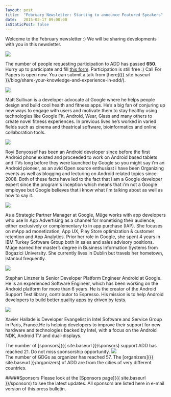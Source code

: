 ```yaml
---
layout: post
title:  "February Newsletter: Starting to announce Featured Speakers"
date:   2015-02-17 09:00:00
isStaticPost: false
---
```


Welcome to the February newsletter :) We will be sharing developments with you in this newsletter.

<img class="img-responsive" src="{{ site.baseurl_root }}/img/posts/02_statistics.png"/>

The number of people requesting participation to ADD has passed **650**. Hurry up to participate and fill [this form](http://www.eventbrite.com/e/android-developer-days-2015-registration-14846274607). Participation is still free :) Call For Papers is open now. You can submit a talk from [here]({{ site.baseurl }}/blog/share-your-knowledge-and-experience-in-add/).

<div class="row speaker-row">
	<div class="col-md-3">
		<img class="img-responsive img-circle" src="{{ site.baseurl_root }}/img/people/matt-sullivan.jpg"/>	
	</div>
	<p class="col-md-9">
	Matt Sullivan is a developer advocate at Google where he helps people design and build cool health and fitness apps. He’s a big fan of conjuring up new ways to engage with users and motivate them to stay healthy using technologies like Google Fit, Android, Wear, Glass and many others to create novel fitness experiences. In previous lives he’s worked in varied fields such as cinema and theatrical software, bioinformatics and online collaboration tools.	
	</p>
</div>
<div class="row speaker-row">
	<div class="col-md-3">
		<img class="img-responsive img-circle" src="{{ site.baseurl_root }}/img/people/royi-benyossef.jpg"/>	
	</div>
	<p class="col-md-9">
	Royi Benyossef has been an Android developer since before the first Android phone existed and proceeded to work on Android based tablets and TVs long before they were launched by Google so you might say i'm an Android pioneer, as an avid Open source enthusiast i have been Organizing events as well as blogging and lecturing on Android related topics since 2008. Both of these facts have led to the fact that i am a Google developer expert since the program's inception which means that i'm not a Google employee but Google believes that i know what i'm talking about as well as how to say it.
	</p>	
</div>
<div class="row speaker-row">
	<div class="col-md-3">
		<img class="img-responsive img-circle" src="{{ site.baseurl_root }}/img/people/muge-yilmaz.jpg"/>	
	</div>
	<p class="col-md-9">
	As a Strategic Partner Manager at Google, Müge works with app developers who use In App Advertising as a channel for monetising their audience; either exclusively or complementary to in app purchase (IAP). She focuses on mApp ad monetization, App UX, Play Store optimization & customer retention and App Analytics. Prior her role in Google, she spent 4 years in IBM Turkey Software Group both in sales and sales advisory positions. Müge earned her master’s degree in Business Information Systems from Bogazici University. She currently lives in Dublin but travels her hometown, Istanbul frequently.
	</p>	
</div>
<div class="row speaker-row">
	<div class="col-md-3">
		<img class="img-responsive img-circle" src="{{ site.baseurl_root }}/img/people/stephan-linzner.jpg"/>	
	</div>
	<p class="col-md-9">
	Stephan Linzner is Senior Developer Platform Engineer Android at Google. He is an experienced Software Engineer, which has been working on the Android platform for more than 6 years. He is the creator of the Android Support Test library, contributor to Espresso. His mission is to help Android developers to build better quality apps by driven by tests.
	</p>	
</div>
<div class="row speaker-row">
	<div class="col-md-3">
		<img class="img-responsive img-circle" src="{{ site.baseurl_root }}/img/people/xavier-hallade.jpg"/>	
	</div>
	<p class="col-md-9">
	Xavier Hallade is Developer Evangelist in Intel Software and Service Group in Paris, France.He is helping developers to improve their support for new hardware and technologies backed by Intel, with a focus on the Android NDK, Android TV and dual-displays.
	</p>	
</div>

The number of [sponsors]({{ site.baseurl }}/sponsors) support ADD has reached 21. Do not miss sponsorship opportunity.
<img class="img-responsive" src="{{ site.baseurl_root }}/img/posts/gdg_57.png"/>	
The number of GDGs as organizer has reached 57. The [organizers]({{ site.baseurl }}/organizers) of ADD are from the cities of very different countries.

#####Sponsors
Please look at the [Sponsors page]({{ site.baseurl }}/sponsors) to see the latest updates. All sponsors are listed here in e-mail version of this press bulletin.